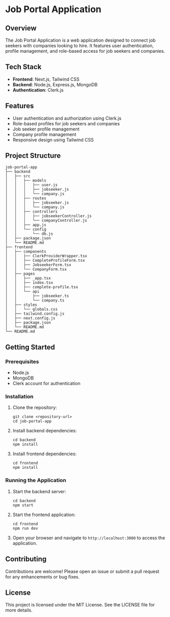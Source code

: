 # Job Portal Application

## Overview
The Job Portal Application is a web application designed to connect job seekers with companies looking to hire. It features user authentication, profile management, and role-based access for job seekers and companies.

## Tech Stack
- **Frontend**: Next.js, Tailwind CSS
- **Backend**: Node.js, Express.js, MongoDB
- **Authentication**: Clerk.js

## Features
- User authentication and authorization using Clerk.js
- Role-based profiles for job seekers and companies
- Job seeker profile management
- Company profile management
- Responsive design using Tailwind CSS

## Project Structure
```
job-portal-app
├── backend
│   ├── src
│   │   ├── models
│   │   │   ├── user.js
│   │   │   ├── jobseeker.js
│   │   │   └── company.js
│   │   ├── routes
│   │   │   ├── jobseeker.js
│   │   │   └── company.js
│   │   ├── controllers
│   │   │   ├── jobseekerController.js
│   │   │   └── companyController.js
│   │   ├── app.js
│   │   └── config
│   │       └── db.js
│   ├── package.json
│   └── README.md
├── frontend
│   ├── components
│   │   ├── ClerkProviderWrapper.tsx
│   │   ├── CompleteProfileForm.tsx
│   │   ├── JobseekerForm.tsx
│   │   └── CompanyForm.tsx
│   ├── pages
│   │   ├── _app.tsx
│   │   ├── index.tsx
│   │   ├── complete-profile.tsx
│   │   └── api
│   │       ├── jobseeker.ts
│   │       └── company.ts
│   ├── styles
│   │   └── globals.css
│   ├── tailwind.config.js
│   ├── next.config.js
│   ├── package.json
│   └── README.md
└── README.md
```

## Getting Started

### Prerequisites
- Node.js
- MongoDB
- Clerk account for authentication

### Installation

1. Clone the repository:
   ```
   git clone <repository-url>
   cd job-portal-app
   ```

2. Install backend dependencies:
   ```
   cd backend
   npm install
   ```

3. Install frontend dependencies:
   ```
   cd frontend
   npm install
   ```

### Running the Application

1. Start the backend server:
   ```
   cd backend
   npm start
   ```

2. Start the frontend application:
   ```
   cd frontend
   npm run dev
   ```

3. Open your browser and navigate to `http://localhost:3000` to access the application.

## Contributing
Contributions are welcome! Please open an issue or submit a pull request for any enhancements or bug fixes.

## License
This project is licensed under the MIT License. See the LICENSE file for more details.